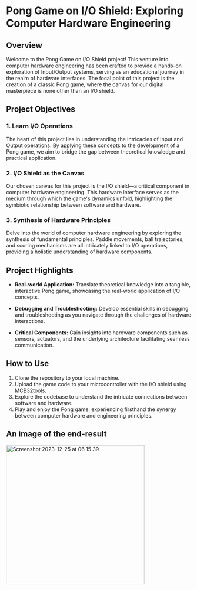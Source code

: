 # Pong Game on I/O Shield: Exploring Computer Hardware Engineering

## Overview

Welcome to the Pong Game on I/O Shield project! This venture into computer hardware engineering has been crafted to provide a hands-on exploration of Input/Output systems, serving as an educational journey in the realm of hardware interfaces. The focal point of this project is the creation of a classic Pong game, where the canvas for our digital masterpiece is none other than an I/O shield.

## Project Objectives

### 1. Learn I/O Operations

The heart of this project lies in understanding the intricacies of Input and Output operations. By applying these concepts to the development of a Pong game, we aim to bridge the gap between theoretical knowledge and practical application.

### 2. I/O Shield as the Canvas

Our chosen canvas for this project is the I/O shield—a critical component in computer hardware engineering. This hardware interface serves as the medium through which the game's dynamics unfold, highlighting the symbiotic relationship between software and hardware.

### 3. Synthesis of Hardware Principles

Delve into the world of computer hardware engineering by exploring the synthesis of fundamental principles. Paddle movements, ball trajectories, and scoring mechanisms are all intricately linked to I/O operations, providing a holistic understanding of hardware components.

## Project Highlights

- **Real-world Application:** Translate theoretical knowledge into a tangible, interactive Pong game, showcasing the real-world application of I/O concepts.

- **Debugging and Troubleshooting:** Develop essential skills in debugging and troubleshooting as you navigate through the challenges of hardware interactions.

- **Critical Components:** Gain insights into hardware components such as sensors, actuators, and the underlying architecture facilitating seamless communication.

## How to Use

1. Clone the repository to your local machine.
2. Upload the game code to your microcontroller with the I/O shield using MCB32tools. 
3. Explore the codebase to understand the intricate connections between software and hardware.
4. Play and enjoy the Pong game, experiencing firsthand the synergy between computer hardware and engineering principles.
## An image of the end-result
<img width="376" alt="Screenshot 2023-12-25 at 06 15 39" src="https://github.com/ermia1230/Pong-IS1200/assets/149333804/1055c23e-7c2f-403b-8538-bd0b2f397e59">

